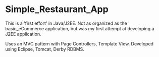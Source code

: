 Simple_Restaurant_App
=====================

This is a 'first effort' in Java/J2EE. Not as organized as the basic_eCommerce application, but was my first attempt
at developing a J2EE application. 

Uses an MVC pattern with Page Controllers, Template View. Developed using Eclipse, Tomcat, Derby RDBMS.
